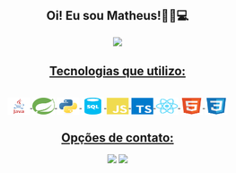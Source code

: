 <div align="center">
  
## Oi! Eu sou Matheus!👋🏻💻
<div align="center">
  <a href="https://github.com/matheuxsx3">
  <img height="180em" src="https://github-readme-stats.vercel.app/api?username=matheuxsx3&show_icons=true&theme=dracula&include_all_commits=true&count_private=true"/>
</div>

## Tecnologias que utilizo:
<div style="display: inline_block"><br>
  <img align="center" alt="Java" height="30" width="40" src="https://raw.githubusercontent.com/matheuxsx3/matheuxsx3/main/devicons/java-logo-svgrepo-com.svg">
  <img align="center" alt="Spring" height="30" width="40" src="https://raw.githubusercontent.com/matheuxsx3/matheuxsx3/main/devicons/spring-svgrepo-com.svg">
  <img align="center" alt="Rafa-Python" height="30" width="40" src="https://raw.githubusercontent.com/devicons/devicon/master/icons/python/python-original.svg">
  <img align="center" alt="Sql" height="30" width="40" src="https://raw.githubusercontent.com/matheuxsx3/matheuxsx3/main/devicons/sql-database-generic-svgrepo-com.svg">
  <img align="center" alt="Rafa-Js" height="30" width="40" src="https://raw.githubusercontent.com/devicons/devicon/master/icons/javascript/javascript-plain.svg">
  <img align="center" alt="Rafa-Ts" height="30" width="40" src="https://raw.githubusercontent.com/devicons/devicon/master/icons/typescript/typescript-plain.svg">
  <img align="center" alt="Rafa-React" height="30" width="40" src="https://raw.githubusercontent.com/devicons/devicon/master/icons/react/react-original.svg">
  <img align="center" alt="Rafa-HTML" height="30" width="40" src="https://raw.githubusercontent.com/devicons/devicon/master/icons/html5/html5-original.svg">
  <img align="center" alt="Rafa-CSS" height="30" width="40" src="https://raw.githubusercontent.com/devicons/devicon/master/icons/css3/css3-original.svg">
</div>

## Opções de contato:

 <div>
  <a href = "mailto:matheus.s280604@gmail.com"><img src="https://img.shields.io/badge/-Gmail-%23333?style=for-the-badge&logo=gmail&logoColor=white" target="_blank"></a>
  <a href="https://www.linkedin.com/in/matheus-ps-dev/" target="_blank"><img src="https://img.shields.io/badge/-LinkedIn-%230077B5?style=for-the-badge&logo=linkedin&logoColor=white" target="_blank"></a>
   

</div>
